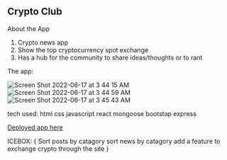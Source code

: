 ## Crypto Club

 About the App 
1. Crypto news app
2. Show the top cryptocurrency spot exchange
3. Has a hub for the community to share ideas/thoughts or to rant

The app:

![Screen Shot 2022-06-17 at 3 44 15 AM](https://user-images.githubusercontent.com/26353499/174250997-8c984a81-239a-48fa-8e8c-602268b06248.png)
![Screen Shot 2022-06-17 at 3 44 59 AM](https://user-images.githubusercontent.com/26353499/174251150-cb2bd8e4-e114-4737-af68-952f697abb9e.png)
![Screen Shot 2022-06-17 at 3 45 43 AM](https://user-images.githubusercontent.com/26353499/174251272-55f6cc47-5cc0-4289-abb3-2e94064bbf25.png)


tech used: 
html 
css
javascript 
react
mongoose
bootstap
express

[Deployed app here](https://crypto-club-project4.herokuapp.com) 

ICEBOX: {
Sort posts by catagory
sort news by catagory
add a feature to exchange crypto through the site
}


